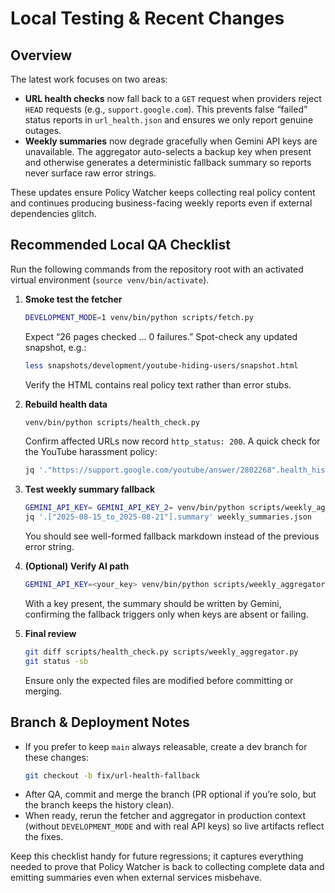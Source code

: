 # Local Testing & Recent Changes

## Overview
The latest work focuses on two areas:
- **URL health checks** now fall back to a `GET` request when providers reject `HEAD` requests (e.g., `support.google.com`). This prevents false “failed” status reports in `url_health.json` and ensures we only report genuine outages.
- **Weekly summaries** now degrade gracefully when Gemini API keys are unavailable. The aggregator auto-selects a backup key when present and otherwise generates a deterministic fallback summary so reports never surface raw error strings.

These updates ensure Policy Watcher keeps collecting real policy content and continues producing business-facing weekly reports even if external dependencies glitch.

## Recommended Local QA Checklist
Run the following commands from the repository root with an activated virtual environment (`source venv/bin/activate`).

1. **Smoke test the fetcher**
   ```bash
   DEVELOPMENT_MODE=1 venv/bin/python scripts/fetch.py
   ```
   Expect “26 pages checked … 0 failures.” Spot-check any updated snapshot, e.g.:
   ```bash
   less snapshots/development/youtube-hiding-users/snapshot.html
   ```
   Verify the HTML contains real policy text rather than error stubs.

2. **Rebuild health data**
   ```bash
   venv/bin/python scripts/health_check.py
   ```
   Confirm affected URLs now record `http_status: 200`. A quick check for the YouTube harassment policy:
   ```bash
   jq '."https://support.google.com/youtube/answer/2802268".health_history[0]' url_health.json
   ```

3. **Test weekly summary fallback**
   ```bash
   GEMINI_API_KEY= GEMINI_API_KEY_2= venv/bin/python scripts/weekly_aggregator.py --manual --week-ending 2025-08-21
   jq '.["2025-08-15_to_2025-08-21"].summary' weekly_summaries.json
   ```
   You should see well-formed fallback markdown instead of the previous error string.

4. **(Optional) Verify AI path**
   ```bash
   GEMINI_API_KEY=<your_key> venv/bin/python scripts/weekly_aggregator.py --manual
   ```
   With a key present, the summary should be written by Gemini, confirming the fallback triggers only when keys are absent or failing.

5. **Final review**
   ```bash
   git diff scripts/health_check.py scripts/weekly_aggregator.py
   git status -sb
   ```
   Ensure only the expected files are modified before committing or merging.

## Branch & Deployment Notes
- If you prefer to keep `main` always releasable, create a dev branch for these changes:
  ```bash
  git checkout -b fix/url-health-fallback
  ```
- After QA, commit and merge the branch (PR optional if you’re solo, but the branch keeps the history clean).
- When ready, rerun the fetcher and aggregator in production context (without `DEVELOPMENT_MODE` and with real API keys) so live artifacts reflect the fixes.

Keep this checklist handy for future regressions; it captures everything needed to prove that Policy Watcher is back to collecting complete data and emitting summaries even when external services misbehave.
